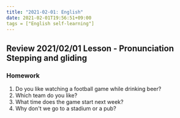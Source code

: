 ```yaml
---
title: "2021-02-01: English"
date: 2021-02-01T19:56:51+09:00
tags = ["English self-learning"]
---
```


## Review 2021/02/01 Lesson - Pronunciation Stepping and gliding


### Homework

1. Do you like watching a football game while drinking beer?
2. Which team do you like?
3. What time does the game start next week?
4. Why don't we go to a stadium or a pub?

